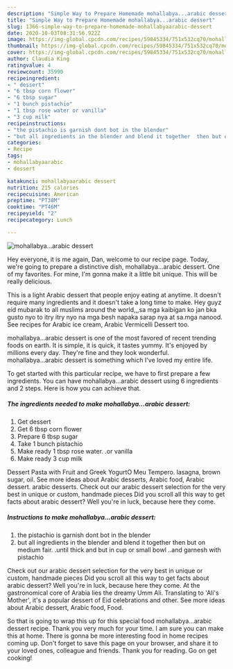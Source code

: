 ```yaml
---
description: "Simple Way to Prepare Homemade mohallabya...arabic dessert"
title: "Simple Way to Prepare Homemade mohallabya...arabic dessert"
slug: 1366-simple-way-to-prepare-homemade-mohallabyaarabic-dessert
date: 2020-10-03T08:31:56.922Z
image: https://img-global.cpcdn.com/recipes/59845334/751x532cq70/mohallabyaarabic-dessert-recipe-main-photo.jpg
thumbnail: https://img-global.cpcdn.com/recipes/59845334/751x532cq70/mohallabyaarabic-dessert-recipe-main-photo.jpg
cover: https://img-global.cpcdn.com/recipes/59845334/751x532cq70/mohallabyaarabic-dessert-recipe-main-photo.jpg
author: Claudia King
ratingvalue: 4
reviewcount: 35990
recipeingredient:
- " dessert"
- "6 tbsp corn flower"
- "6 tbsp sugar"
- "1 bunch pistachio"
- "1 tbsp rose water or vanilla"
- "3 cup milk"
recipeinstructions:
- "the pistachio is garnish dont bot in the blender"
- "but all ingredients in the blender and blend it together  then but on medium fair. .until thick and but in cup or small bowl ..and garnesh with pistachio"
categories:
- Recipe
tags:
- mohallabyaarabic
- dessert

katakunci: mohallabyaarabic dessert 
nutrition: 215 calories
recipecuisine: American
preptime: "PT38M"
cooktime: "PT46M"
recipeyield: "2"
recipecategory: Lunch

---
```



![mohallabya...arabic dessert](https://img-global.cpcdn.com/recipes/59845334/751x532cq70/mohallabyaarabic-dessert-recipe-main-photo.jpg)

Hey everyone, it is me again, Dan, welcome to our recipe page. Today, we're going to prepare a distinctive dish, mohallabya...arabic dessert. One of my favorites. For mine, I'm gonna make it a little bit unique. This will be really delicious.

This is a light Arabic dessert that people enjoy eating at anytime. It doesn&#39;t require many ingredients and it doesn&#39;t take a long time to make. Hey guyz eid mubarak to all muslims around the world,,,sa mga kaibigan ko jan bka gusto nyo to itry itry nyo na mga besh napaka sarap nya at sa.mga nanood. See recipes for Arabic ice cream, Arabic Vermicelli Dessert too.

mohallabya...arabic dessert is one of the most favored of recent trending foods on earth. It is simple, it is quick, it tastes yummy. It's enjoyed by millions every day. They're fine and they look wonderful. mohallabya...arabic dessert is something which I've loved my entire life.


To get started with this particular recipe, we have to first prepare a few ingredients. You can have mohallabya...arabic dessert using 6 ingredients and 2 steps. Here is how you can achieve that.

<!--inarticleads1-->

##### The ingredients needed to make mohallabya...arabic dessert:

1. Get  dessert
1. Get 6 tbsp corn flower
1. Prepare 6 tbsp sugar
1. Take 1 bunch pistachio
1. Make ready 1 tbsp rose water. .or vanilla
1. Make ready 3 cup milk


Dessert Pasta with Fruit and Greek YogurtO Meu Tempero. lasagna, brown sugar, oil. See more ideas about Arabic desserts, Arabic food, Arabic dessert. arabic desserts. Check out our arabic dessert selection for the very best in unique or custom, handmade pieces Did you scroll all this way to get facts about arabic dessert? Well you&#39;re in luck, because here they come. 

<!--inarticleads2-->

##### Instructions to make mohallabya...arabic dessert:

1. the pistachio is garnish dont bot in the blender
1. but all ingredients in the blender and blend it together  then but on medium fair. .until thick and but in cup or small bowl ..and garnesh with pistachio


Check out our arabic dessert selection for the very best in unique or custom, handmade pieces Did you scroll all this way to get facts about arabic dessert? Well you&#39;re in luck, because here they come. At the gastronomical core of Arabia lies the dreamy Umm Ali. Translating to &#39;Ali&#39;s Mother&#39;, it&#39;s a popular dessert of Eid celebrations and other. See more ideas about Arabic dessert, Arabic food, Food. 

So that is going to wrap this up for this special food mohallabya...arabic dessert recipe. Thank you very much for your time. I am sure you can make this at home. There is gonna be more interesting food in home recipes coming up. Don't forget to save this page on your browser, and share it to your loved ones, colleague and friends. Thank you for reading. Go on get cooking!
